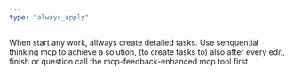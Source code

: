 ```yaml
---
type: "always_apply"
---
```


When start any work, allways create detailed tasks.
Use senquential thinking mcp to achieve a solution, (to create tasks to) also after every edit, finish or question call the mcp-feedback-enhanced mcp tool first.
